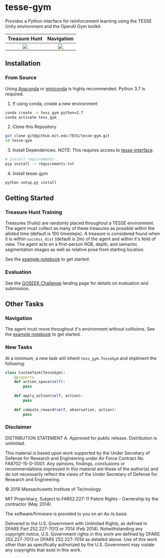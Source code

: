 # tesse-gym

Provides a Python interface for reinforcement learning using the TESSE Unity environment and the OpenAI Gym toolkit.


Treasure Hunt |  Navigation
:----------:|:---------------:
![](docs/hunt-1.gif) | ![](docs/nav-1.gif)

## Installation

### From Source
Using [Anaconda](https://www.anaconda.com/distribution/#download-section) or [miniconda](https://docs.conda.io/en/latest/miniconda.html) is highly recommended. Python 3.7 is required.

1. If using conda, create a new environment

```sh
conda create -n tess_gym python=3.7
conda activate tess_gym
```

2. Clone this Repository
```sh
git clone git@github.mit.edu:TESS/tesse-gym.git
cd tesse-gym
```

3. Install Dependencies. *NOTE*: This requires access to [tesse-interface](https://github.mit.edu/TESS/tesse-interface). 

```sh
# install requirements
pip install -r requirements.txt
```


4. Install tesse-gym

```sh
python setup.py install
```

## Getting Started

### Treasure Hunt Training

Treasures (fruits) are randomly placed throughout a TESSE environment. The agent must collect as many of these treasures as possible within the alloted time (default is 100 timesteps). A treasure is considered found when it is within `success_dist` (default is 2m) of the agent and within it's feild of view. The agent acts on a first-person RGB, depth, and semantic segmentation images as well as relative pose from starting location.

See the [example notebook](baselines/stable-baselines-ppo.ipynb) to get started.

### Evaluation

See the [GOSEEK Challenge](https://github.mit.edu/TESS/goseek-challenge) landing page for details on evaluation and submission.


## Other Tasks

### Navigation

The agent must move throughout it's environment without collisions. See  the [example notebook](baselines/navigation-training.ipynb) to get started.

### New Tasks
At a minimum, a new task will inherit `tess_gym.TesseGym` and impliment the following:

```python
class CustomTask(TesseGym):
    @property
    def action_space(self):
        pass
    
    def apply_action(self, action):
        pass
    
    def compute_reward(self, observation, action):
        pass
```

### Disclaimer

DISTRIBUTION STATEMENT A. Approved for public release. Distribution is unlimited.

This material is based upon work supported by the Under Secretary of Defense for Research and Engineering under Air Force Contract No. FA8702-15-D-0001. Any opinions, findings, conclusions or recommendations expressed in this material are those of the author(s) and do not necessarily reflect the views of the Under Secretary of Defense for Research and Engineering.

© 2019 Massachusetts Institute of Technology.

MIT Proprietary, Subject to FAR52.227-11 Patent Rights - Ownership by the contractor (May 2014)

The software/firmware is provided to you on an As-Is basis

Delivered to the U.S. Government with Unlimited Rights, as defined in DFARS Part 252.227-7013 or 7014 (Feb 2014). Notwithstanding any copyright notice, U.S. Government rights in this work are defined by DFARS 252.227-7013 or DFARS 252.227-7014 as detailed above. Use of this work other than as specifically authorized by the U.S. Government may violate any copyrights that exist in this work.
